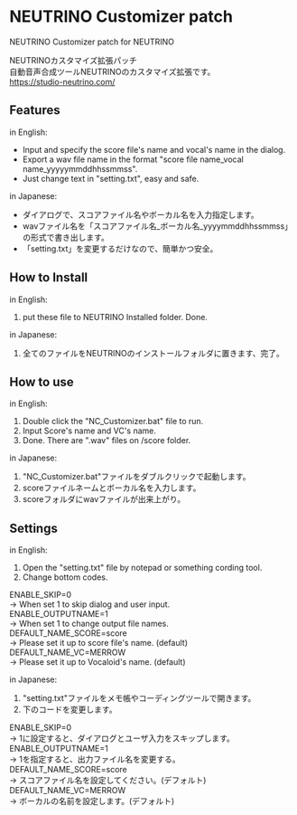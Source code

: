 # NEUTRINO Customizer patch
NEUTRINO Customizer patch for NEUTRINO  

NEUTRINOカスタマイズ拡張パッチ  
自動音声合成ツールNEUTRINOのカスタマイズ拡張です。  
https://studio-neutrino.com/  

## Features
in English:
* Input and specify the score file's name and vocal's name in the dialog.
* Export a wav file name in the format "score file name_vocal name_yyyyymmddhhssmmss".
* Just change text in "setting.txt", easy and safe.

in Japanese:
* ダイアログで、スコアファイル名やボーカル名を入力指定します。
* wavファイル名を「スコアファイル名_ボーカル名_yyyymmddhhssmmss」の形式で書き出します。
* 「setting.txt」を変更するだけなので、簡単かつ安全。

## How to Install
in English:
1. put these file to NEUTRINO Installed folder. Done.

in Japanese:
1. 全てのファイルをNEUTRINOのインストールフォルダに置きます、完了。

## How to use
in English:
1. Double click the "NC_Customizer.bat" file to run.
2. Input Score's name and VC's name.
3. Done. There are ".wav" files on /score folder.

in Japanese:
1. "NC_Customizer.bat"ファイルをダブルクリックで起動します。
2. scoreファイルネームとボーカル名を入力します。
3. scoreフォルダにwavファイルが出来上がり。

## Settings
in English:
1. Open the "setting.txt" file by notepad or something cording tool.
2. Change bottom codes.

ENABLE_SKIP=0  
-> When set 1 to skip dialog and user input.  
ENABLE_OUTPUTNAME=1  
-> When set 1 to change output file names.  
DEFAULT_NAME_SCORE=score  
-> Please set it up to score file's name. (default)  
DEFAULT_NAME_VC=MERROW  
-> Please set it up to Vocaloid's name. (default)  

in Japanese:
1. "setting.txt"ファイルをメモ帳やコーディングツールで開きます。
2. 下のコードを変更します。

ENABLE_SKIP=0  
-> 1に設定すると、ダイアログとユーザ入力をスキップします。  
ENABLE_OUTPUTNAME=1  
-> 1を指定すると、出力ファイル名を変更する。  
DEFAULT_NAME_SCORE=score  
-> スコアファイル名を設定してください。(デフォルト)  
DEFAULT_NAME_VC=MERROW  
-> ボーカルの名前を設定します。(デフォルト)  
